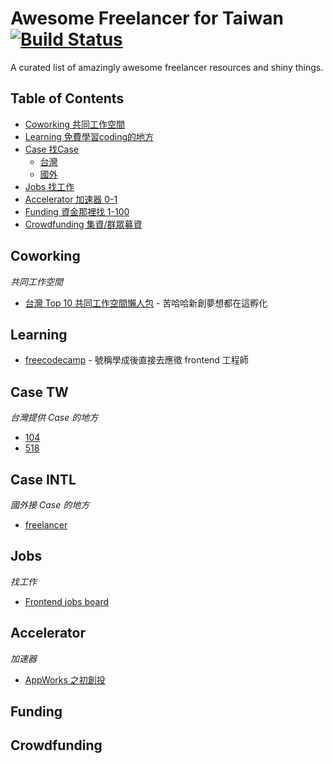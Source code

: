 # Awesome Freelancer for Taiwan [![Build Status](https://api.travis-ci.org/freelancer-tw/awesome-freelancer-taiwan.svg?branch=master)](https://travis-ci.org/freelancer-tw/awesome-freelancer-taiwan)

A curated list of amazingly awesome freelancer resources and shiny things.

## Table of Contents
- [Coworking 共同工作空間](#coworking)
- [Learning 免費學習coding的地方](#learning)
- [Case 找Case](#case)
   - [台灣](#case-tw)
   - [國外](#case-intl)
- [Jobs 找工作](#jobs)
- [Accelerator 加速器 0-1](#accelerator)
- [Funding 資金那裡找 1-100](#funding)
- [Crowdfunding 集資/群眾募資](#crowdfunding)

## Coworking
*共同工作空間*

* [台灣 Top 10 共同工作空間懶人包](http://buzzorange.com/techorange/2015/06/08/foreignmedia-tw10cowsoace-harryhsu/) - 苦哈哈新創夢想都在這孵化

## Learning
* [freecodecamp](https://www.freecodecamp.com/) - 號稱學成後直接去應徵 frontend 工程師

## Case TW
*台灣提供 Case 的地方*
* [104](http://case.104.com.tw/)
* [518](http://case.518.com.tw/)

## Case INTL
*國外接 Case 的地方*
* [freelancer](https://www.freelancer.com/)

## Jobs
*找工作*
* [Frontend jobs board](https://github.com/f2etw/jobs)

## Accelerator
*加速器*
* [AppWorks 之初創投](http://appworks.tw/)

## Funding

## Crowdfunding
